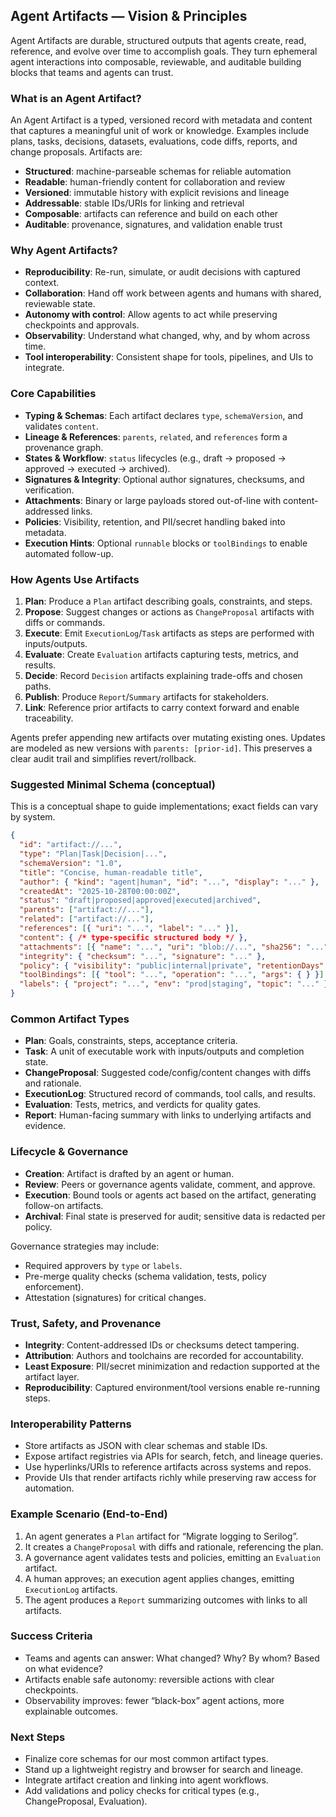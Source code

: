 ## Agent Artifacts — Vision & Principles

Agent Artifacts are durable, structured outputs that agents create, read, reference, and evolve over time to accomplish goals. They turn ephemeral agent interactions into composable, reviewable, and auditable building blocks that teams and agents can trust.

### What is an Agent Artifact?
An Agent Artifact is a typed, versioned record with metadata and content that captures a meaningful unit of work or knowledge. Examples include plans, tasks, decisions, datasets, evaluations, code diffs, reports, and change proposals. Artifacts are:

- **Structured**: machine-parseable schemas for reliable automation
- **Readable**: human-friendly content for collaboration and review
- **Versioned**: immutable history with explicit revisions and lineage
- **Addressable**: stable IDs/URIs for linking and retrieval
- **Composable**: artifacts can reference and build on each other
- **Auditable**: provenance, signatures, and validation enable trust

### Why Agent Artifacts?
- **Reproducibility**: Re-run, simulate, or audit decisions with captured context.
- **Collaboration**: Hand off work between agents and humans with shared, reviewable state.
- **Autonomy with control**: Allow agents to act while preserving checkpoints and approvals.
- **Observability**: Understand what changed, why, and by whom across time.
- **Tool interoperability**: Consistent shape for tools, pipelines, and UIs to integrate.

### Core Capabilities
- **Typing & Schemas**: Each artifact declares `type`, `schemaVersion`, and validates `content`.
- **Lineage & References**: `parents`, `related`, and `references` form a provenance graph.
- **States & Workflow**: `status` lifecycles (e.g., draft → proposed → approved → executed → archived).
- **Signatures & Integrity**: Optional author signatures, checksums, and verification.
- **Attachments**: Binary or large payloads stored out-of-line with content-addressed links.
- **Policies**: Visibility, retention, and PII/secret handling baked into metadata.
- **Execution Hints**: Optional `runnable` blocks or `toolBindings` to enable automated follow-up.

### How Agents Use Artifacts
1. **Plan**: Produce a `Plan` artifact describing goals, constraints, and steps.
2. **Propose**: Suggest changes or actions as `ChangeProposal` artifacts with diffs or commands.
3. **Execute**: Emit `ExecutionLog`/`Task` artifacts as steps are performed with inputs/outputs.
4. **Evaluate**: Create `Evaluation` artifacts capturing tests, metrics, and results.
5. **Decide**: Record `Decision` artifacts explaining trade-offs and chosen paths.
6. **Publish**: Produce `Report`/`Summary` artifacts for stakeholders.
7. **Link**: Reference prior artifacts to carry context forward and enable traceability.

Agents prefer appending new artifacts over mutating existing ones. Updates are modeled as new versions with `parents: [prior-id]`. This preserves a clear audit trail and simplifies revert/rollback.

### Suggested Minimal Schema (conceptual)
This is a conceptual shape to guide implementations; exact fields can vary by system.

```json
{
  "id": "artifact://...",              
  "type": "Plan|Task|Decision|...",
  "schemaVersion": "1.0",
  "title": "Concise, human-readable title",
  "author": { "kind": "agent|human", "id": "...", "display": "..." },
  "createdAt": "2025-10-28T00:00:00Z",
  "status": "draft|proposed|approved|executed|archived",
  "parents": ["artifact://..."],
  "related": ["artifact://..."],
  "references": [{ "uri": "...", "label": "..." }],
  "content": { /* type-specific structured body */ },
  "attachments": [{ "name": "...", "uri": "blob://...", "sha256": "..." }],
  "integrity": { "checksum": "...", "signature": "..." },
  "policy": { "visibility": "public|internal|private", "retentionDays": 90 },
  "toolBindings": [{ "tool": "...", "operation": "...", "args": { } }],
  "labels": { "project": "...", "env": "prod|staging", "topic": "..." }
}
```

### Common Artifact Types
- **Plan**: Goals, constraints, steps, acceptance criteria.
- **Task**: A unit of executable work with inputs/outputs and completion state.
- **ChangeProposal**: Suggested code/config/content changes with diffs and rationale.
- **ExecutionLog**: Structured record of commands, tool calls, and results.
- **Evaluation**: Tests, metrics, and verdicts for quality gates.
- **Report**: Human-facing summary with links to underlying artifacts and evidence.

### Lifecycle & Governance
- **Creation**: Artifact is drafted by an agent or human.
- **Review**: Peers or governance agents validate, comment, and approve.
- **Execution**: Bound tools or agents act based on the artifact, generating follow-on artifacts.
- **Archival**: Final state is preserved for audit; sensitive data is redacted per policy.

Governance strategies may include:
- Required approvers by `type` or `labels`.
- Pre-merge quality checks (schema validation, tests, policy enforcement).
- Attestation (signatures) for critical changes.

### Trust, Safety, and Provenance
- **Integrity**: Content-addressed IDs or checksums detect tampering.
- **Attribution**: Authors and toolchains are recorded for accountability.
- **Least Exposure**: PII/secret minimization and redaction supported at the artifact layer.
- **Reproducibility**: Captured environment/tool versions enable re-running steps.

### Interoperability Patterns
- Store artifacts as JSON with clear schemas and stable IDs.
- Expose artifact registries via APIs for search, fetch, and lineage queries.
- Use hyperlinks/URIs to reference artifacts across systems and repos.
- Provide UIs that render artifacts richly while preserving raw access for automation.

### Example Scenario (End-to-End)
1. An agent generates a `Plan` artifact for “Migrate logging to Serilog”.
2. It creates a `ChangeProposal` with diffs and rationale, referencing the plan.
3. A governance agent validates tests and policies, emitting an `Evaluation` artifact.
4. A human approves; an execution agent applies changes, emitting `ExecutionLog` artifacts.
5. The agent produces a `Report` summarizing outcomes with links to all artifacts.

### Success Criteria
- Teams and agents can answer: What changed? Why? By whom? Based on what evidence?
- Artifacts enable safe autonomy: reversible actions with clear checkpoints.
- Observability improves: fewer “black-box” agent actions, more explainable outcomes.

### Next Steps
- Finalize core schemas for our most common artifact types.
- Stand up a lightweight registry and browser for search and lineage.
- Integrate artifact creation and linking into agent workflows.
- Add validations and policy checks for critical types (e.g., ChangeProposal, Evaluation).



